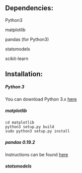 ## Dependencies:

Python3

matplotlib

pandas (for Python3)

statsmodels

scikit-learn

## Installation:

##### Python 3
You can download Python 3.x [here](https://www.python.org/downloads/)

##### matplotlib
```git clone https://github.com/matplotlib/matplotlib
cd matplotlib
python3 setup.py build
sudo python3 setup.py install
```

##### pandas 0.19.2
Instructions can be found [here](http://pandas.pydata.org/pandas-docs/stable/install.html)

##### statsmodels


